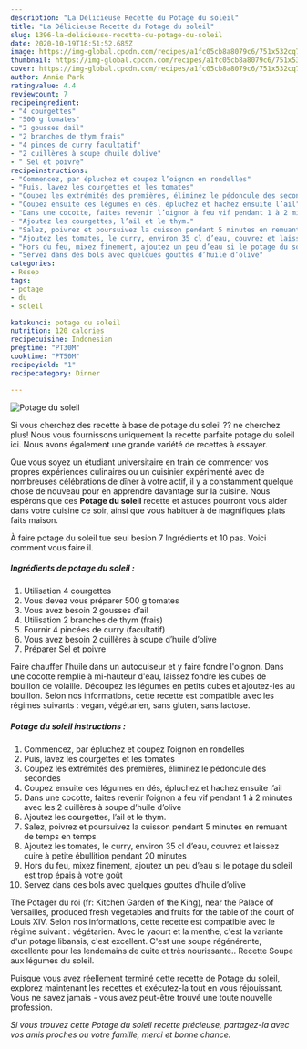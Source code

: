 ```yaml
---
description: "La Délicieuse Recette du Potage du soleil"
title: "La Délicieuse Recette du Potage du soleil"
slug: 1396-la-delicieuse-recette-du-potage-du-soleil
date: 2020-10-19T18:51:52.685Z
image: https://img-global.cpcdn.com/recipes/a1fc05cb8a8079c6/751x532cq70/potage-du-soleil-photo-principale-de-la-recette.jpg
thumbnail: https://img-global.cpcdn.com/recipes/a1fc05cb8a8079c6/751x532cq70/potage-du-soleil-photo-principale-de-la-recette.jpg
cover: https://img-global.cpcdn.com/recipes/a1fc05cb8a8079c6/751x532cq70/potage-du-soleil-photo-principale-de-la-recette.jpg
author: Annie Park
ratingvalue: 4.4
reviewcount: 7
recipeingredient:
- "4 courgettes"
- "500 g tomates"
- "2 gousses dail"
- "2 branches de thym frais"
- "4 pinces de curry facultatif"
- "2 cuillères à soupe dhuile dolive"
- " Sel et poivre"
recipeinstructions:
- "Commencez, par épluchez et coupez l’oignon en rondelles"
- "Puis, lavez les courgettes et les tomates"
- "Coupez les extrémités des premières, éliminez le pédoncule des secondes"
- "Coupez ensuite ces légumes en dés, épluchez et hachez ensuite l’ail"
- "Dans une cocotte, faites revenir l’oignon à feu vif pendant 1 à 2 minutes avec les 2 cuillères à soupe d’huile d’olive"
- "Ajoutez les courgettes, l’ail et le thym."
- "Salez, poivrez et poursuivez la cuisson pendant 5 minutes en remuant de temps en temps"
- "Ajoutez les tomates, le curry, environ 35 cl d’eau, couvrez et laissez cuire à petite ébullition pendant 20 minutes"
- "Hors du feu, mixez finement, ajoutez un peu d’eau si le potage du soleil est trop épais à votre goût"
- "Servez dans des bols avec quelques gouttes d’huile d’olive"
categories:
- Resep
tags:
- potage
- du
- soleil

katakunci: potage du soleil 
nutrition: 120 calories
recipecuisine: Indonesian
preptime: "PT30M"
cooktime: "PT50M"
recipeyield: "1"
recipecategory: Dinner

---
```



![Potage du soleil](https://img-global.cpcdn.com/recipes/a1fc05cb8a8079c6/751x532cq70/potage-du-soleil-photo-principale-de-la-recette.jpg)

Si vous cherchez des recette à base de potage du soleil ?? ne cherchez plus! Nous vous fournissons uniquement la recette parfaite potage du soleil ici. Nous avons également une grande variété de recettes à essayer.

Que vous soyez un étudiant universitaire en train de commencer vos propres expériences culinaires ou un cuisinier expérimenté avec de nombreuses célébrations de dîner à votre actif, il y a constamment quelque chose de nouveau pour en apprendre davantage sur la cuisine. Nous espérons que ces <strong> Potage du soleil </strong> recette et astuces pourront vous aider dans votre cuisine ce soir, ainsi que vous habituer à de magnifiques plats faits maison.

<!--inarticleads1-->

À faire potage du soleil tue seul besion 7 Ingrédients et 10 pas. Voici comment vous faire il.

##### Ingrédients de potage du soleil :

1. Utilisation 4 courgettes
1. Vous devez vous préparer 500 g tomates
1. Vous avez besoin 2 gousses d’ail
1. Utilisation 2 branches de thym (frais)
1. Fournir 4 pincées de curry (facultatif)
1. Vous avez besoin 2 cuillères à soupe d’huile d’olive
1. Préparer  Sel et poivre


Faire chauffer l&#39;huile dans un autocuiseur et y faire fondre l&#39;oignon. Dans une cocotte remplie à mi-hauteur d&#39;eau, laissez fondre les cubes de bouillon de volaille. Découpez les légumes en petits cubes et ajoutez-les au bouillon. Selon nos informations, cette recette est compatible avec les régimes suivants : vegan, végétarien, sans gluten, sans lactose. 

<!--inarticleads2-->

##### Potage du soleil instructions :

1. Commencez, par épluchez et coupez l’oignon en rondelles
1. Puis, lavez les courgettes et les tomates
1. Coupez les extrémités des premières, éliminez le pédoncule des secondes
1. Coupez ensuite ces légumes en dés, épluchez et hachez ensuite l’ail
1. Dans une cocotte, faites revenir l’oignon à feu vif pendant 1 à 2 minutes avec les 2 cuillères à soupe d’huile d’olive
1. Ajoutez les courgettes, l’ail et le thym.
1. Salez, poivrez et poursuivez la cuisson pendant 5 minutes en remuant de temps en temps
1. Ajoutez les tomates, le curry, environ 35 cl d’eau, couvrez et laissez cuire à petite ébullition pendant 20 minutes
1. Hors du feu, mixez finement, ajoutez un peu d’eau si le potage du soleil est trop épais à votre goût
1. Servez dans des bols avec quelques gouttes d’huile d’olive


The Potager du roi (fr: Kitchen Garden of the King), near the Palace of Versailles, produced fresh vegetables and fruits for the table of the court of Louis XIV. Selon nos informations, cette recette est compatible avec le régime suivant : végétarien. Avec le yaourt et la menthe, c&#39;est la variante d&#39;un potage libanais, c&#39;est excellent. C&#39;est une soupe régénérente, excellente pour les lendemains de cuite et très nourissante.. Recette Soupe aux légumes du soleil. 

<!--inarticleads1-->

<p>
Puisque vous avez réellement terminé cette recette de Potage du soleil, explorez maintenant les recettes et exécutez-la tout en vous réjouissant. Vous ne savez jamais - vous avez peut-être trouvé une toute nouvelle profession.
</p>

<p>
<i>Si vous trouvez cette Potage du soleil recette précieuse, partagez-la avec vos amis proches ou votre famille, merci et bonne chance.</i>
</p>
